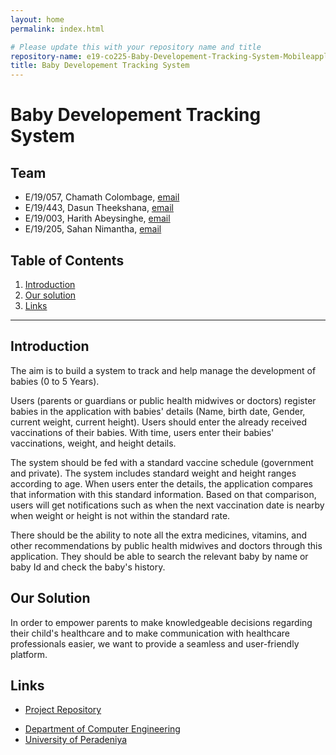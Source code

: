 ```yaml
---
layout: home
permalink: index.html

# Please update this with your repository name and title
repository-name: e19-co225-Baby-Developement-Tracking-System-Mobileapplication
title: Baby Developement Tracking System
---
```


[comment]: # "This is the standard layout for the project, but you can clean this and use your own template"

# Baby Developement Tracking System

<!-- 
---

This is a sample image, to show how to add images to your page. To learn more options, please refer [this](https://projects.ce.pdn.ac.lk/docs/faq/how-to-add-an-image/)

![Sample Image](./images/sample.png)
 -->

## Team
-  E/19/057, Chamath Colombage, [email](mailto:e19057@eng.pdn.ac.lk)
-  E/19/443, Dasun Theekshana, [email](mailto:e19443@eng.pdn.ac.lk)
-  E/19/003, Harith Abeysinghe, [email](mailto:e19003@eng.pdn.ac.lk)
-  E/19/205, Sahan Nimantha, [email](mailto:e19205@eng.pdn.ac.lk)


## Table of Contents
1. [Introduction](#introduction)
2. [Our solution](#our-solution)
3. [Links](#links)

---

## Introduction

The aim is to build a system to track and help manage the development of babies (0 to 5 Years).

Users (parents or guardians or public health midwives or doctors) register babies in the application with babies' details (Name, birth date, Gender, current weight, current height). Users should enter the already received vaccinations of their babies. With time, users enter their babies' vaccinations, weight, and height details.

The system should be fed with a standard vaccine schedule (government and private). The system includes standard weight and height ranges according to age. When users enter the details, the application compares that information with this standard information. Based on that comparison, users will get notifications such as when the next vaccination date is nearby when weight or height is not within the standard rate.

There should be the ability to note all the extra medicines, vitamins, and other recommendations by public health midwives and doctors through this application. They should be able to search the relevant baby by name or baby Id and check the baby's history.

## Our Solution

In order to empower parents to make knowledgeable decisions regarding their child's healthcare and to make communication with healthcare professionals easier, we want to provide a seamless and user-friendly platform.

## Links

- [Project Repository](https://github.com/cepdnaclk/e19-co225-Baby-Developement-Tracking-System-Mobileapplication)
<!--- [Project Page](https://cepdnaclk.github.io/{{ page.repository-name}}){:target="_blank"} -->
- [Department of Computer Engineering](http://www.ce.pdn.ac.lk/)
- [University of Peradeniya](https://eng.pdn.ac.lk/)


[//]: # (Please refer this to learn more about Markdown syntax)
[//]: # (https://github.com/adam-p/markdown-here/wiki/Markdown-Cheatsheet)
